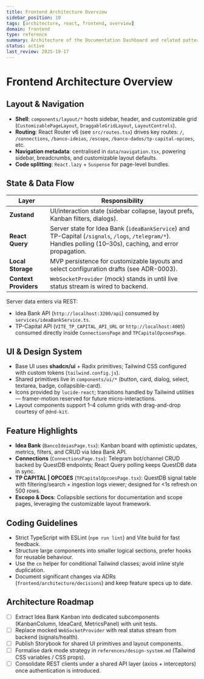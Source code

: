 ```yaml
---
title: Frontend Architecture Overview
sidebar_position: 10
tags: [architecture, react, frontend, overview]
domain: frontend
type: reference
summary: Architecture of the Documentation Dashboard and related patterns
status: active
last_review: 2025-10-17
---
```


# Frontend Architecture Overview

## Layout & Navigation

- **Shell**: `components/layout/*` hosts sidebar, header, and customizable grid (`CustomizablePageLayout`, `DraggableGridLayout`, `LayoutControls`).
- **Routing**: React Router v6 (see `src/routes.tsx`) drives key routes: `/`, `/connections`, `/banco-ideias`, `/escopo`, `/banco-dados/tp-capital-opcoes`, etc.
- **Navigation metadata**: centralised in `data/navigation.tsx`, powering sidebar, breadcrumbs, and customizable layout defaults.
- **Code splitting**: `React.lazy` + `Suspense` for page-level bundles.

## State & Data Flow

| Layer | Responsibility |
|-------|----------------|
| **Zustand** | UI/interaction state (sidebar collapse, layout prefs, Kanban filters, dialogs). |
| **React Query** | Server state for Idea Bank (`ideaBankService`) and TP-Capital (`/signals`, `/logs`, `/telegram/*`). Handles polling (10–30s), caching, and error propagation. |
| **Local Storage** | MVP persistence for customizable layouts and select configuration drafts (see ADR-0003). |
| **Context Providers** | `WebSocketProvider` (mock) stands in until live status stream is wired to backend. |

Server data enters via REST:
- Idea Bank API (`http://localhost:3200/api`) consumed by `services/ideaBankService.ts`.
- TP-Capital API (`VITE_TP_CAPITAL_API_URL` or `http://localhost:4005`) consumed directly inside `ConnectionsPage` and `TPCapitalOpcoesPage`.

## UI & Design System

- Base UI uses **shadcn/ui** + Radix primitives; Tailwind CSS configured with custom tokens (`tailwind.config.js`).
- Shared primitives live in `components/ui/*` (button, card, dialog, select, textarea, badge, collapsible-card).
- Icons provided by `lucide-react`; transitions handled by Tailwind utilities — framer-motion reserved for future micro-interactions.
- Layout components support 1–4 column grids with drag-and-drop courtesy of `@dnd-kit`.

## Feature Highlights

- **Idea Bank** (`BancoIdeiasPage.tsx`): Kanban board with optimistic updates, metrics, filters, and CRUD via Idea Bank API.
- **Connections** (`ConnectionsPage.tsx`): Telegram bot/channel CRUD backed by QuestDB endpoints; React Query polling keeps QuestDB data in sync.
- **TP CAPITAL | OPCOES** (`TPCapitalOpcoesPage.tsx`): QuestDB signal table with filtering/search + ingestion logs viewer; designed for &lt;1s refresh on 500 rows.
- **Escopo & Docs**: Collapsible sections for documentation and scope pages, leveraging the customizable layout framework.

## Coding Guidelines

- Strict TypeScript with ESLint (`npm run lint`) and Vite build for fast feedback.
- Structure large components into smaller logical sections, prefer hooks for reusable behaviour.
- Use the `cn` helper for conditional Tailwind classes; avoid inline style duplication.
- Document significant changes via ADRs (`frontend/architecture/decisions`) and keep feature specs up to date.

## Architecture Roadmap

- [ ] Extract Idea Bank Kanban into dedicated subcomponents (KanbanColumn, IdeaCard, MetricsPanel) with unit tests.
- [ ] Replace mocked `WebSocketProvider` with real status stream from backend (signals/health).
- [ ] Publish Storybook for shared UI primitives and layout components.
- [ ] Formalise dark mode strategy in `references/design-system.md` (Tailwind CSS variables / CSS props).
- [ ] Consolidate REST clients under a shared API layer (axios + interceptors) once authentication is introduced.
